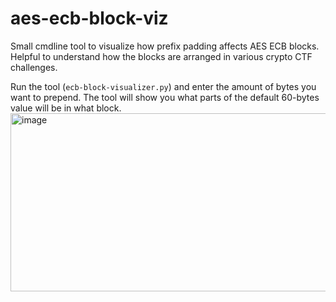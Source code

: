 # aes-ecb-block-viz
Small cmdline tool to visualize how prefix padding affects AES ECB blocks. Helpful to understand how the blocks are arranged in various crypto CTF challenges.

Run the tool (`ecb-block-visualizer.py`) and enter the amount of bytes you want to prepend. The tool will show you what parts of the default 60-bytes value will be in what block.
<img width="721" height="285" alt="image" src="https://github.com/user-attachments/assets/51b833bc-7d28-4e53-baa0-89137768e3e5" />
